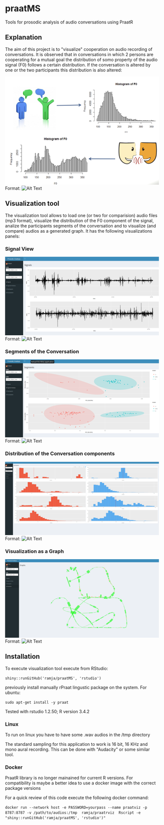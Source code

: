 # praatMS
Tools for prosodic analysis of audio conversations using PraatR


## Explanation
The aim of this project is to "visualize" cooperation on audio recording of conversations. It is observed that in conversations in which 2 persons are cooperating for a mutual goal the distribution of somo property of the audio signal (F0) follows a certain distribution. If the conversation is altered by one or the two participants this distribution is also altered:

![GitHub Logo](/images/cooperation.png)
Format: ![Alt Text](url)

## Visualization tool

The visualization tool allows to load one (or two for comparision) audio files (mp3 format), visualize the distribution of the F0 component of the signal, analize the participants segments of the conversation and to visualize (and compare) audios as a generated graph.
It has the following visualizations panels:

### Signal View
![GitHub Logo](/images/sig0.png)
Format: ![Alt Text](url)


### Segments of the Conversation
![GitHub Logo](/images/sig1.png)
Format: ![Alt Text](url)


### Distribution of the Conversation components
![GitHub Logo](/images/sig2.png)
Format: ![Alt Text](url)


### Visualization as a Graph
![GitHub Logo](/images/sig3.png)
Format: ![Alt Text](url)



## Installation

To execute visualization tool execute from RStudio:



`shiny::runGitHub('ramja/praatMS', 'rstudio')`

previously install manually rPraat lingustic package on the system. For ubuntu:

`sudo apt-get install -y praat`

Tested with rstudio 1.2.50; R version 3.4.2

### Linux

To run on linux you have to have some .wav audios in the /tmp directory

The standard sampling for this application to work is 16 bit, 16 KHz and mono aural recording. This can be done with "Audacity" or some similar tool.

### Docker

PraatR library is no longer mainained for current R versions. For compatibility is maybe a better idea to use a docker image with the correct package versions

For a quick review of this code execute the following docker command:

`docker run --network host -e PASSWORD=yourpass --name praatviz -p 8787:8787 -v /path/to/audios:/tmp  ramja/praatrviz  Rscript -e "shiny::runGitHub('ramja/praatMS', 'rstudio')"`


